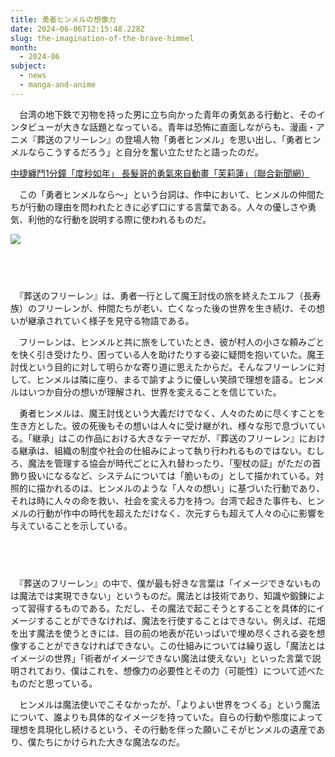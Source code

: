 ```yaml
---
title: 勇者ヒンメルの想像力
date: 2024-06-06T12:15:48.228Z
slug: the-imagination-of-the-brave-himmel
month:
  - 2024-06
subject:
  - news
  - manga-and-anime
---
```

　台湾の地下鉄で刃物を持った男に立ち向かった青年の勇気ある行動と、そのインタビューが大きな話題となっている。青年は恐怖に直面しながらも、漫画・アニメ『葬送のフリーレン』の登場人物「勇者ヒンメル」を思い出し、「勇者ヒンメルならこうするだろう」と自分を奮い立たせたと語ったのだ。

[中捷纏鬥1分鐘「度秒如年」 長髮哥的勇氣來自動畫「芙莉蓮」（聯合新聞網）](https://udn.com/news/story/7325/8008534)

　この「勇者ヒンメルなら〜」という台詞は、作中において、ヒンメルの仲間たちが行動の理由を問われたときに必ず口にする言葉である。人々の優しさや勇気、利他的な行動を説明する際に使われるものだ。

![](/images/diary/the-imagination-of-the-brave-himmel/01.jpeg)

###### 　﻿

　『葬送のフリーレン』は、勇者一行として魔王討伐の旅を終えたエルフ（長寿族）のフリーレンが、仲間たちが老い、亡くなった後の世界を生き続け、その想いが継承されていく様子を見守る物語である。

　フリーレンは、ヒンメルと共に旅をしていたとき、彼が村人の小さな頼みごとを快く引き受けたり、困っている人を助けたりする姿に疑問を抱いていた。魔王討伐という目的に対して明らかな寄り道に思えたからだ。そんなフリーレンに対して、ヒンメルは隣に座り、まるで諭すように優しい笑顔で理想を語る。ヒンメルはいつか自分の想いが理解され、世界を変えることを信じていた。

　勇者ヒンメルは、魔王討伐という大義だけでなく、人々のために尽くすことを生き方とした。彼の死後もその想いは人々に受け継がれ、様々な形で息づいている。「継承」はこの作品における大きなテーマだが、『葬送のフリーレン』における継承は、組織の制度や社会の仕組みによって執り行われるものではない。むしろ、魔法を管理する協会が時代ごとに入れ替わったり、「聖杖の証」がただの首飾り扱いになるなど、システムについては「脆いもの」として描かれている。対照的に描かれるのは、ヒンメルのような「人々の想い」に基づいた行動であり、それは時に人々の命を救い、社会を変える力を持つ。台湾で起きた事件も、ヒンメルの行動が作中の時代を超えただけなく、次元すらも超えて人々の心に影響を与えていることを示している。

###### 　﻿

　『葬送のフリーレン』の中で、僕が最も好きな言葉は「イメージできないものは魔法では実現できない」というものだ。魔法とは技術であり、知識や鍛錬によって習得するものである。ただし、その魔法で起こそうとすることを具体的にイメージすることができなければ、魔法を行使することはできない。例えば、花畑を出す魔法を使うときには、目の前の地表が花いっぱいで埋め尽くされる姿を想像することができなければできない。この仕組みについては繰り返し「魔法とはイメージの世界」「術者がイメージできない魔法は使えない」といった言葉で説明されており、僕はこれを、想像力の必要性とその力（可能性）について述べたものだと思っている。

　ヒンメルは魔法使いでこそなかったが、「よりよい世界をつくる」という魔法について、誰よりも具体的なイメージを持っていた。自らの行動や態度によって理想を具現化し続けるという、その行動を伴った願いこそがヒンメルの遺産であり、僕たちにかけられた大きな魔法なのだ。